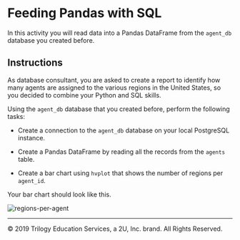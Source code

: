 # Feeding Pandas with SQL

In this activity you will read data into a Pandas DataFrame from the `agent_db` database you created before.

## Instructions

As database consultant, you are asked to create a report to identify how many agents are assigned to the various regions in the United States, so you decided to combine your Python and SQL skills.

Using the `agent_db` database that you created before, perform the following tasks:

* Create a connection to the `agent_db` database on your local PostgreSQL instance.

* Create a Pandas DataFrame by reading all the records from the `agents` table.

* Create a bar chart using `hvplot` that shows the number of regions per `agent_id`.

Your bar chart should look like this.

![regions-per-agent](Images/regions-per-agent.png)

---

© 2019 Trilogy Education Services, a 2U, Inc. brand. All Rights Reserved.

